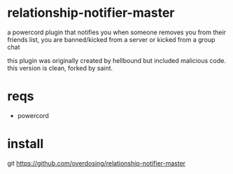 # relationship-notifier-master
a powercord plugin that notifies you when someone removes you from their friends list, you are banned/kicked from a server or kicked from a group chat

this plugin was originally created by hellbound but included malicious code. this version is clean, forked by saint.

# reqs

- powercord

# install

git https://github.com/overdosing/relationship-notifier-master
